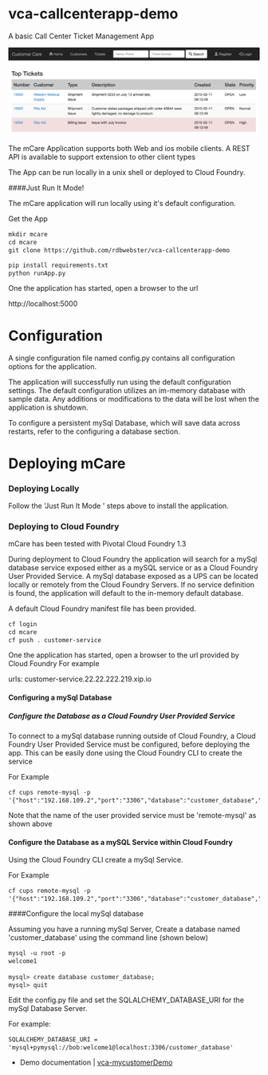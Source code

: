 vca-callcenterapp-demo
======================

A basic Call Center Ticket Management App 

![WebSnapshot](https://github.com/rdbwebster/vca-callcenterapp-demo-docs/blob/master/resources/mCareWeb.png)

The mCare Application supports both Web and ios mobile clients.
A REST API is available to support extension to other client types

The App can be run locally in a unix shell or deployed to Cloud Foundry.

####Just Run It Mode!

The mCare application will run locally using it's default configuration.

Get the App

```
mkdir mcare
cd mcare
git clone https://github.com/rdbwebster/vca-callcenterapp-demo
```

```
pip install requirements.txt
python runApp.py
```

One the application has started, open a browser to the url 

http://localhost:5000


Configuration
=============
A single configuration file named config.py contains all configuration options for the application.

The application will successfully run using the default configuration settings.
The default configuration utilizes an im-memory database with sample data.
Any additions or modifications to the data will be lost when the application is shutdown.

To configure a persistent mySql Database, which will save data across restarts, refer to the configuring
a database section.


Deploying mCare
===============

### Deploying Locally 

Follow the 'Just Run It Mode ' steps above to install the application.



### Deploying to Cloud Foundry

mCare has been tested with Pivotal Cloud Foundry 1.3

During deployment to Cloud Foundry the application will search for a mySql database service
exposed either as a mySQL service or as a Cloud Foundry User Provided Service.
A mySql database exposed as a UPS can be located locally or remotely from the Cloud Foundry Servers.
If no service definition is found, the application will default to the in-memory default database.

A default Cloud Foundry manifest file has been provided.

```
cf login
cd mcare
cf push . customer-service

```


One the application has started, open a browser to the url provided by Cloud Foundry
For example

urls: customer-service.22.22.222.219.xip.io


#### Configuring a mySql Database


##### Configure the Database as a Cloud Foundry User Provided Service


To connect to a mySql database running outside of Cloud Foundry,
a Cloud Foundry User Provided Service must be configured, before deploying the app.
This can be easily done using the Cloud Foundry CLI to create the service

For Example

```
cf cups remote-mysql -p '{"host":"192.168.109.2","port":"3306","database":"customer_database","user":"bob","password":"welcome1"}'
```

Note that the name of the user provided service must be 'remote-mysql' as shown above


#### Configure the Database as a mySQL Service within Cloud Foundry


Using the Cloud Foundry CLI create a mySql Service.

For Example

```
cf cups remote-mysql -p '{"host":"192.168.109.2","port":"3306","database":"customer_database","user":"bob","password":"welcome1"}'
```






####Configure the local mySql database 

Assuming you have a running mySql Server,
Create a database named 'customer_database' using the command line (shown below) 

```
mysql -u root -p
welcome1

mysql> create database customer_database;
mysql> quit

```


Edit the config.py file and set the SQLALCHEMY_DATABASE_URI for the mySql Database Server.

For example:

```
SQLALCHEMY_DATABASE_URI = 'mysql+pymysql://bob:welcome1@localhost:3306/customer_database'

```






- Demo documentation | [vca-mycustomerDemo](https://github.com/rdbwebster/vca-callcenterapp-demo-docs)  


